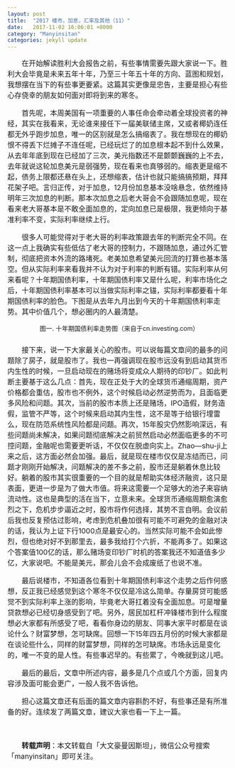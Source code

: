 ```yaml
---
layout: post
title:  "2017 楼市，加息，汇率及其他（11）"
date:   2017-11-02 16:06:01 +0000
category: "Manyinsitan"
categories: jekyll update
---
```

<style type="text/css">
p{font-size:16px;text-indent:2em;}
.pct100{width:100%;}
.tc{text-align:center;}
.pb10{padding-bottom:10px;}
</style>
<p>
在开始解读胜利大会报告之前，有些事情需要先跟大家说一下。胜利大会毕竟是未来五年十年，乃至三十年五十年的方向、蓝图和规划，我想摆在当下的有些事更要紧。这篇其实更像是忠告，主要是担心有些心存侥幸的朋友如何面对即将到来的寒冬。
</p>
<p>
首先呢，本周美国有一项重要的人事任命会牵动着全球投资者的神经，其实在我看来，无论谁来接任下一届美联储主席，又或者椰奶连任都无外乎跑步加息，唯一的区别就是怎么搞缩表了。我在想现在的椰奶恨不得丢下烂摊子不连任呢，已经玩烂了的加息根本起不到什么效果，从去年年底到现在已经加了三次，美元指数还不是颤颤巍巍的上不去，去年就说这轮加息美元是弱强势，现在看来也真够弱的。缩表更是缩不起，债务上限都还悬在头上，还想缩表，估计也就只能搞搞预期，拜拜花架子吧。言归正传，对于加息，12月份加息基本没啥悬念，依然维持明年三次加息的判断。那本次加息之后老大哥会不会跟随加息呢，现在看来老大哥基本是不敢全面加息的，定向加息已是极限，我更倾向于基准利率不变，实际利率继续上行。
</p>
<p>
很多人可能觉得对于老大哥的利率政策跟去年的判断完全不同。在这一点上我确实有些低估了老大哥的控制力，不跟随加息，通过外汇管制，彻底把资本外流的路堵死。老美加息希望美元回流的打算也基本落空。但从实际利率来看我并不认为对于利率的判断有错。实际利率从何来看呢？十年期国债利率，十年期国债利率又是什么呢，利率市场化之后，十年期国债利率基本可以当做实际利率之锚，实际利率都要看十年期国债利率的脸色。下图是从去年九月出到今天的十年期国债利率走势。其中价值几个，想必圈内的人最清楚。
</p>
<div class="pct100 tc pb10">
  <img src="/images/20171102.png" alt="" /><br />图一. 十年期国债利率走势图（来自于cn.investing.com）
</div>
<p>
接下来，说一下大家最关心的股市。可以说每篇文章问的最多的问题除了房子，就是股市了。我也一再强调现在股市远没有到启动其货币内生性的时候，一旦启动现在的赌场将变成众人期待的印钞厂。如此判断主要基于这么几点：首先，现在正处于大的全球货币通缩周期，资产价格都会重估，股市也不例外，这个时候启动必然逆势而为，且面临更多风险和问题。其次，当前的股市本质上还是赌场，IPO造假，财务造假，监管不严等，这个时候来启动其内生性，这不是等于给银行埋雷么，现在防范系统性风险都是问题。再次，15年股灾仍然影响深远，有些问题尚未解决，如果问题彻底解决之前贸然启动必然面临更多的不可控问题，金融呢也需要更听话，不仅仅在脱虚向实上。Zhao—shu-ji上来之后，这方面必然会加强。最后，就是现在楼市仅仅是冻结而已，问题才刚刚开始解决，问题解决的差不多之前，股市还是躺着休息比较好。躺着的股市其实很重要的一个目的就是帮助实体经济融资，这只是表面，更进一步是为了做大市值。将来这需要一个足够大的池子来容纳流动性。这也是典型的活在当下，立意未来。全球货币通缩周期愈演愈烈之下，危机步步逼近之时，股市将作何选择，其势不言自明。会议前后我也反复预估过影响，考虑到危机叠加很有可能不可避免的金融对决的话，我认为上证下行1000点是最安心的。当然实际可能不会如此惨烈，但也绝对好不到那里去，最多我给打个六折，不能再多了。如果这个答案值100亿的话，那么赌场变印钞厂时机的答案我还不知道值多少亿，大家说吧。不能是美元，那会儿会不会成废纸了也说不准。
</p>
<p>
最后说楼市，不知道各位看到十年期国债利率这个走势之后作何感想，反正我已经感觉到这个寒冬不仅仅是冷这么简单。存量房贷可能感觉不到实际利率上涨的影响，毕竟老大哥扛着没有全面加息。可是增量贷款想必已经切身感受到了吧。另外，居民加杠杆冲锋楼市到什么程度想必大家都有所感受了吧，看看你身边的朋友、同事大家平时都是在谈论什么？财富梦想，怎可缺席。回想一下15年四五月份的时候大家都是在谈论些什么，同样的财富梦想，同样的怎可缺席。市场永远是变化的，唯一不变的是人性。有些事迟早的。有些累了，今晚就到这儿吧。
</p>
<p>
    最后的最后，文章中所述内容，最多是几个点或几个方面，回复内容涉及面可能会更广，一般人我不告诉他。

担心这篇文章还有后面的篇文章内容斟酌不好，有些事还是有所准备的好。连续发了两篇文章，建议大家也看一下上一篇。
</p>
<p>
  <br>
</p>
<p style="margin-top:10px;">
  <strong>转载声明</strong>：本文转载自「大文豪曼因斯坦」，微信公众号搜索「manyinsitan」即可关注。
</p>
<p>
  <br>
</p>
